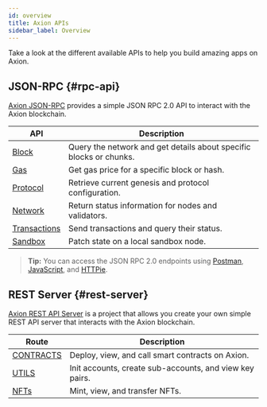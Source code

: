 ```yaml
---
id: overview
title: Axion APIs
sidebar_label: Overview
---
```


Take a look at the different available APIs to help you build amazing apps on Axion.

## JSON-RPC {#rpc-api}

[Axion JSON-RPC](/docs/api/rpc) provides a simple JSON RPC 2.0 API to interact with the Axion blockchain.

| API | Description |
|-----|-------------|
| [Block](/docs/api/rpc/block-info) | Query the network and get details about specific blocks or chunks. |
| [Gas](/docs/api/rpc/gas) | Get gas price for a specific block or hash. |
| [Protocol](/docs/api/rpc/protocol) | Retrieve current genesis and protocol configuration. |
| [Network](/docs/api/rpc/network) | Return status information for nodes and validators. |
| [Transactions](/docs/api/rpc/transactions) | Send transactions and query their status. |
| [Sandbox](/docs/api/rpc/sandbox) | Patch state on a local sandbox node. |

> **Tip:** You can access the JSON RPC 2.0 endpoints using [Postman](/docs/api/rpc#postman-setup),
> [JavaScript](/docs/api/rpc#javascript-setup), and [HTTPie](/docs/api/rpc#httpie-setup).

## REST Server {#rest-server}

[Axion REST API Server](/docs/api/rest-server/overview) is a project that allows you create your own simple
REST API server that interacts with the Axion blockchain.

| Route                                      | Description                                                                                                                 |
| ------------------------------------------ | --------------------------------------------------------------------------------------------------------------------------- |
| [CONTRACTS](/docs/api/rest-server/contracts)                              |  Deploy, view, and call smart contracts on Axion.         |
| [UTILS](/docs/api/rest-server/utils)                                  |    Init accounts, create sub-accounts, and view key pairs.                                                 |
| [NFTs](/docs/api/rest-server/nfts)                            |        Mint, view, and transfer NFTs.                                       |
